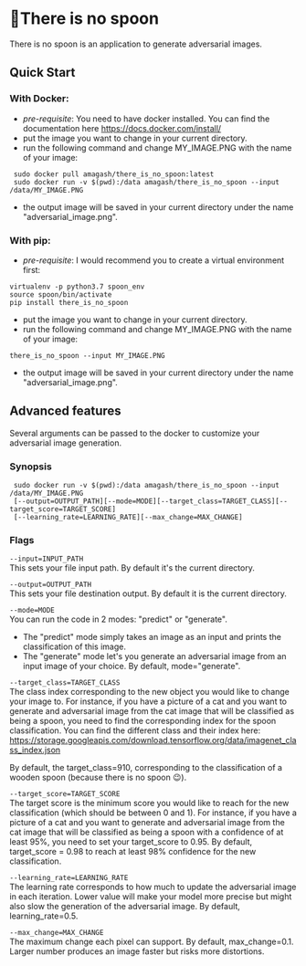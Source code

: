 
🥄There is no spoon 
===========
There is no spoon is an application to generate adversarial images.

## Quick Start
### With Docker:
- *pre-requisite*: You need to have docker installed. You can find the documentation 
here https://docs.docker.com/install/
- put the image you want to change in your current directory.
- run the following command and change MY_IMAGE.PNG with the name of your image:
```
 sudo docker pull amagash/there_is_no_spoon:latest
 sudo docker run -v $(pwd):/data amagash/there_is_no_spoon --input /data/MY_IMAGE.PNG
```
- the output image will be saved in your current directory under the name "adversarial_image.png".

### With pip:
-  *pre-requisite*: I would recommend you to create a virtual environment first:
```buildoutcfg
virtualenv -p python3.7 spoon_env
source spoon/bin/activate
pip install there_is_no_spoon
```
- put the image you want to change in your current directory.
- run the following command and change MY_IMAGE.PNG with the name of your image:
```buildoutcfg
there_is_no_spoon --input MY_IMAGE.PNG
```
- the output image will be saved in your current directory under the name "adversarial_image.png".

## Advanced features
Several arguments can be passed to the docker to customize your adversarial image generation.

### Synopsis

     sudo docker run -v $(pwd):/data amagash/there_is_no_spoon --input /data/MY_IMAGE.PNG
     [--output=OUTPUT_PATH][--mode=MODE][--target_class=TARGET_CLASS][--target_score=TARGET_SCORE]
     [--learning_rate=LEARNING_RATE][--max_change=MAX_CHANGE]

### Flags
`--input=INPUT_PATH`\
This sets your file input path. By default it's the current directory.

`--output=OUTPUT_PATH`\
This sets your file destination output. By default it is the current directory.

`--mode=MODE`\
You can run the code in 2 modes: "predict" or "generate".
- The "predict" mode simply takes an image as an input and prints the classification of this image.
- The "generate" mode let's you generate an adversarial image from an input image of your choice.
By default, mode="generate".

`--target_class=TARGET_CLASS`\
The class index corresponding to the new object you would like to change your image to. For instance,
if you have a picture of a cat and you want to generate and adversarial image from the cat image 
that will be classified as being a spoon, you need to find the corresponding index for the
spoon classification. You can find the different class and their index here: 
https://storage.googleapis.com/download.tensorflow.org/data/imagenet_class_index.json

By default, the target_class=910, corresponding to the 
classification of a wooden spoon (because there is no spoon 😉).

`--target_score=TARGET_SCORE`\
The target score is the minimum score  you would like to reach for 
the new classification (which should be between 0 and 1). For instance, if you have a picture of a cat and you
want to generate and adversarial image from the cat image that will be classified as being a spoon
with a confidence of at least 95%, you need to set your target_score to 0.95. By default, target_score = 0.98 to reach
at least 98% confidence for the new classification.

`--learning_rate=LEARNING_RATE`\
The learning rate corresponds to how much to update the adversarial image in each iteration.
Lower value will make your model more precise but might also slow the generation of the adversarial image. 
By default, learning_rate=0.5.

`--max_change=MAX_CHANGE`\
The maximum change each pixel can support. By default, max_change=0.1.
Larger number produces an image faster but risks more distortions.

